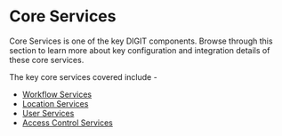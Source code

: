 # Core Services

Core Services is one of the key DIGIT components. Browse through this section to learn more about key configuration and integration details of these core services. 

The key core services covered include -

* [Workflow Services](workflow-service.md)
* [Location Services](location-service.md)
* [User Services](user-service.md)
* [Access Control Services](access-control-service.md)




